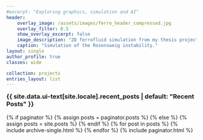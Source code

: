 ```yaml
---
#excerpt: "Exploring graphics, simulation and AI"
header:
    overlay_image: /assets/images/ferro_header_compressed.jpg
    overlay_filter: 0.5
    show_overlay_excerpt: false
    image_description: "2D ferrofluid simulation from my thesis project."
    caption: "Simulation of the Rosensweig instability."
layout: single
author_profile: true
classes: wide

collection: projects
entries_layout: list
---
```

<div>
<h3 style="margin-top: 0em;">{{ site.data.ui-text[site.locale].recent_posts | default: "Recent Posts" }}</h3>
{% if paginator %}
  {% assign posts = paginator.posts %}
{% else %}
  {% assign posts = site.posts %}
{% endif %}
{% for post in posts %}
  {% include archive-single.html %}
{% endfor %}
{% include paginator.html %}
</div>
